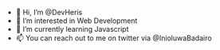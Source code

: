 - 👋 Hi, I’m @DevHeris
- 👀 I’m interested in Web Development
- 🌱 I’m currently learning Javascript
- 📫 You can reach out to me on twitter via @InioluwaBadairo

<!---
DevHeris/DevHeris is a ✨ special ✨ repository because its `README.md` (this file) appears on your GitHub profile.
You can click the Preview link to take a look at your changes.
--->
